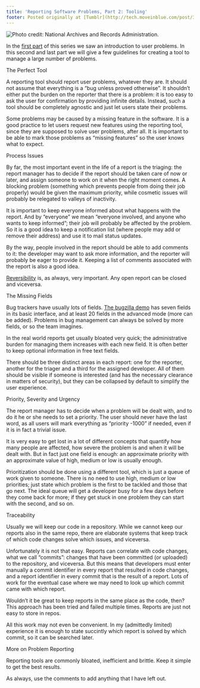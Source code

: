 ```yaml
---
title: 'Reporting Software Problems, Part 2: Tooling'
footer: Posted originally at [Tumblr](http://tech.moveinblue.com/post/38260002843/reporting-problems-part-2-tooling) on 2012-12-18.
---
```


![Photo credit: [National Archives and Records Administration](https://commons.wikimedia.org/wiki/File:%22Planting_and_seed_sowing_tools_used_on_the_Pike_National_Forest.%22_-_NARA_-_293480.jpg).](pics/reporting-problems-part-2.jpg "Planting and seed sowing tools used on the Pike National Forest")

In the [first part](reporting-problems-part-1.html) of this series we saw an introduction to user problems. In this second and last part we will give a few guidelines for creating a tool to manage a large number of problems.

The Perfect Tool

A reporting tool should report user problems, whatever they are. It should not assume that everything is a “bug unless proved otherwise”. It shouldn’t either put the burden on the reporter that there is a problem: it is too easy to ask the user for confirmation by providing infinite details. Instead, such a tool should be completely agnostic and just let users state their problems.

Some problems may be caused by a missing feature in the software. It is a good practice to let users request new features using the reporting tool, since they are supposed to solve user problems, after all. It is important to be able to mark those problems as “missing features” so the user knows what to expect.

Process Issues

By far, the most important event in the life of a report is the triaging: the report manager has to decide if the report should be taken care of now or later, and assign someone to work on it when the right moment comes. A blocking problem (something which prevents people from doing their job properly) would be given the maximum priority, while cosmetic issues will probably be relegated to valleys of inactivity.

It is important to keep everyone informed about what happens with the report. And by “everyone” we mean “everyone involved, and anyone who wants to keep informed”; their job will probably be affected by the problem. So it is a good idea to keep a notification list (where people may add or remove their address) and use it to mail status updates.

By the way, people involved in the report should be able to add comments to it: the developer may want to ask more information, and the reporter will probably be eager to provide it. Keeping a list of comments associated with the report is also a good idea.

[Reversibility](reversible-engineering-part-3.html) is, as always, very important. Any open report can be closed and viceversa.

The Missing Fields

Bug trackers have usually lots of fields. [The bugzilla demo](https://landfill.bugzilla.org/bugzilla-tip/) has seven fields in its basic interface, and at least 20 fields in the advanced mode (more can be added). Problems in bug management can always be solved by more fields, or so the team imagines.

In the real world reports get usually bloated very quick; the administrative burden for managing them increases with each new field. It is often better to keep optional information in free text fields.

There should be three distinct areas in each report: one for the reporter, another for the triager and a third for the assigned developer. All of them should be visible if someone is interested (and has the necessary clearance in matters of security), but they can be collapsed by default to simplify the user experience.

Priority, Severity and Urgency

The report manager has to decide when a problem will be dealt with, and to do it he or she needs to set a priority. The user should never have the last word, as all users will mark everything as “priority -1000” if needed, even if it is in fact a trivial issue.

It is very easy to get lost in a lot of different concepts that quantify how many people are affected, how severe the problem is and when it will be dealt with. But in fact just one field is enough: an approximate priority with an approximate value of high, medium or low is usually enough.

Prioritization should be done using a different tool, which is just a queue of work given to someone. There is no need to use high, medium or low priorities; just state which problem is the first to be tackled and those that go next. The ideal queue will get a developer busy for a few days before they come back for more; if they get stuck in one problem they can start with the second, and so on.

Traceability

Usually we will keep our code in a repository. While we cannot keep our reports also in the same repo, there are elaborate systems that keep track of which code changes solve which issues, and viceversa.

Unfortunately it is not that easy. Reports can correlate with code changes, what we call “commits”: changes that have been committed (or uploaded) to the repository, and viceversa. But this means that developers must enter manually a commit identifier in every report that resulted in code changes, and a report identifier in every commit that is the result of a report. Lots of work for the eventual case where we may need to look up which commit came with which report.

Wouldn’t it be great to keep reports in the same place as the code, then? This approach has been tried and failed multiple times. Reports are just not easy to store in repos.

All this work may not even be convenient. In my (admittedly limited) experience it is enough to state succintly which report is solved by which commit, so it can be searched later.

More on Problem Reporting

Reporting tools are commonly bloated, inefficient and brittle. Keep it simple to get the best results.

As always, use the comments to add anything that I have left out.

